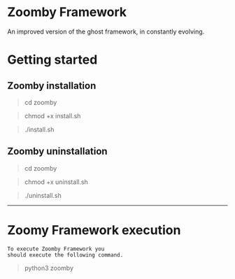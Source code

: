 # Zoomby Framework
An improved version of the ghost framework, in constantly evolving.

# Getting started

## Zoomby installation

> cd zoomby

> chmod +x install.sh

> ./install.sh

## Zoomby uninstallation

> cd zoomby

> chmod +x uninstall.sh

> ./uninstall.sh

***

# Zoomy Framework execution

    To execute Zoomby Framework you 
    should execute the following command.

> python3 zoomby
